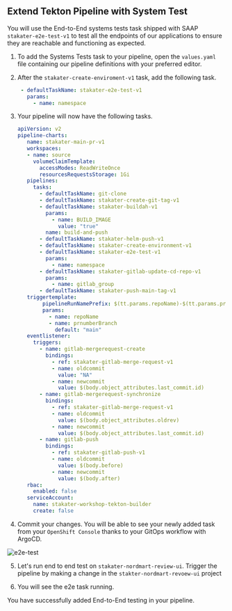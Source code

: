 ## Extend Tekton Pipeline with System Test

You will use the End-to-End systems tests task shipped with SAAP `stakater-e2e-test-v1` to test all the endpoints of our applications to ensure they are reachable and functioning as expected.

1. To add the Systems Tests task to your pipeline, open the `values.yaml` file containing our pipeline definitions with your preferred editor.

2. After the `stakater-create-enviroment-v1` task, add the following task.

    ````yaml   
     - defaultTaskName: stakater-e2e-test-v1
       params:
         - name: namespace
    ````              


3. Your pipeline will now have the following tasks.

   ```yaml
   apiVersion: v2
   pipeline-charts:
      name: stakater-main-pr-v1
      workspaces:
      - name: source
        volumeClaimTemplate:
          accessModes: ReadWriteOnce
          resourcesRequestsStorage: 1Gi
      pipelines:
        tasks:
          - defaultTaskName: git-clone
          - defaultTaskName: stakater-create-git-tag-v1
          - defaultTaskName: stakater-buildah-v1
            params:
              - name: BUILD_IMAGE
                value: "true"
            name: build-and-push
          - defaultTaskName: stakater-helm-push-v1
          - defaultTaskName: stakater-create-environment-v1
          - defaultTaskName: stakater-e2e-test-v1
            params:
              - name: namespace
          - defaultTaskName: stakater-gitlab-update-cd-repo-v1
            params:
              - name: gitlab_group
          - defaultTaskName: stakater-push-main-tag-v1
      triggertemplate:
           pipelineRunNamePrefix: $(tt.params.repoName)-$(tt.params.prnumberBranch)
           params:
             - name: repoName
             - name: prnumberBranch
               default: "main"
      eventlistener:
        triggers:               
          - name: gitlab-mergerequest-create
            bindings:
              - ref: stakater-gitlab-merge-request-v1
              - name: oldcommit
                value: "NA"
              - name: newcommit
                value: $(body.object_attributes.last_commit.id)
          - name: gitlab-mergerequest-synchronize
            bindings:
              - ref: stakater-gitlab-merge-request-v1
              - name: oldcommit
                value: $(body.object_attributes.oldrev)
              - name: newcommit
                value: $(body.object_attributes.last_commit.id)
          - name: gitlab-push
            bindings:
              - ref: stakater-gitlab-push-v1
              - name: oldcommit
                value: $(body.before)
              - name: newcommit
                value: $(body.after)
      rbac:
        enabled: false
      serviceAccount:
        name: stakater-workshop-tekton-builder
        create: false
    ```
    


4. Commit your changes. You will be able to see your newly added task from your `OpenShift Console` thanks to your GitOps workflow with ArgoCD.

  ![e2e-test](./images/e2e-task.png)

5. Let's run end to end test on `stakater-nordmart-review-ui`. Trigger the pipeline by making a change in the `stakter-nordmart-revoew-ui` project

6. You will see the e2e task running.

You have successfully added End-to-End testing in your pipeline.
